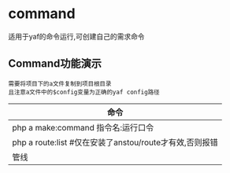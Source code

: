 # command
适用于yaf的命令运行,可创建自己的需求命令<br/>

## Command功能演示
    需要将项目下的a文件复制到项目根目录
    且注意a文件中的$config变量为正确的yaf config路径
| 命令        |
| ---        |
| php a make:command  指令名:运行口令      |
| php a route:list #仅在安装了anstou/route才有效,否则报错        |
| 管线        |

